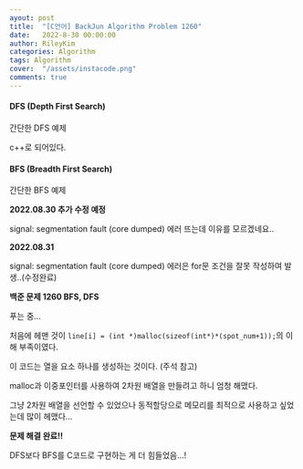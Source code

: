 ```yaml
---
ayout: post
title:  "[C언어] BackJun Algorithm Problem 1260"
date:   2022-8-30 00:00:00
author: RileyKim
categories: Algorithm
tags: Algorithm
cover:  "/assets/instacode.png"
comments: true
---
```




#### DFS (Depth First Search)

간단한 DFS 예제 

c++로 되어있다.

<script src="https://gist.github.com/RileyKim/65fde665f1ea1d02278fdc30fe6056f6.js"></script>



#### BFS (Breadth First Search)

간단한 BFS 예제



**2022.08.30 추가 수정 예정**

signal: segmentation fault (core dumped) 에러 뜨는데 이유를 모르겠네요..



**2022.08.31**

signal: segmentation fault (core dumped) 에러은 for문 조건을 잘못 작성하여 발생..(수정완료)



<script src="https://gist.github.com/RileyKim/3570349b8ebf6e65c1cbe05c2d0b9988.js"></script>





**백준 문제 1260 BFS, DFS**

푸는 중...

처음에 헤맨 것이 ```line[i] = (int *)malloc(sizeof(int*)*(spot_num+1));```의 이해 부족이였다. 

이 코드는 열을 요소 하나를 생성하는 것이다. (주석 참고)

malloc과 이중포인터를 사용하여 2차원 배열을 만들려고 하니 엄청 해맸다. 

그냥 2차원 배열을 선언할 수 있었으나 동적할당으로 메모리를 최적으로 사용하고 싶었는데 많이 헤맸다...

**문제 해결 완료!!**

DFS보다 BFS를 C코드로 구현하는 게 더 힘들었음...!

<script src="https://gist.github.com/RileyKim/26f810477279a057e2a421e254016618.js"></script>